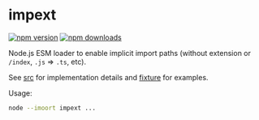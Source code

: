# impext

<!-- automd:badges color=yellow -->

[![npm version](https://img.shields.io/npm/v/impext?color=yellow)](https://npmjs.com/package/impext)
[![npm downloads](https://img.shields.io/npm/dm/impext?color=yellow)](https://npm.chart.dev/impext)

<!-- /automd -->

Node.js ESM loader to enable implicit import paths (without extension or `/index`, `.js` => `.ts`, etc).

See [src](./index.ts) for implementation details and [fixture](./test/fixture/index.mts) for examples.

Usage:

```sh
node --imoort impext ...
```
